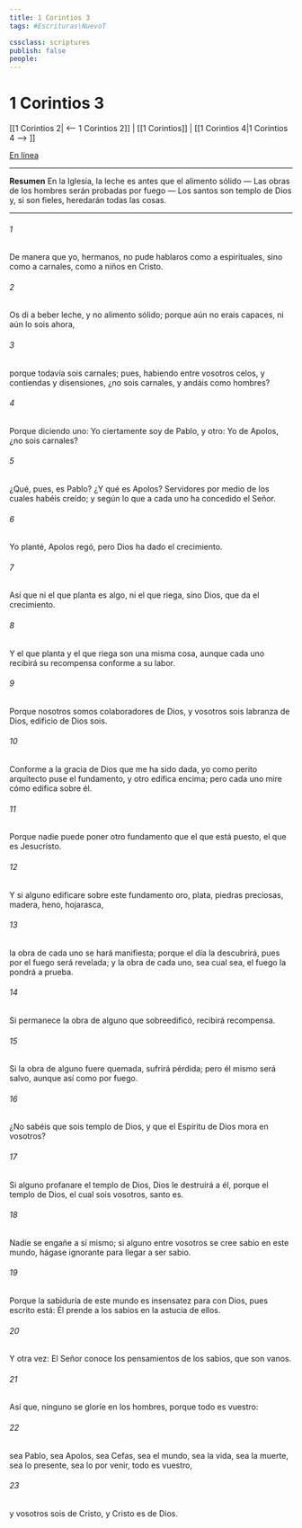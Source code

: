```yaml
---
title: 1 Corintios 3
tags: #Escrituras\NuevoT

cssclass: scriptures
publish: false
people:
---
```


# 1 Corintios 3
[[1 Corintios 2| <-- 1 Corintios 2]] | [[1 Corintios]] | [[1 Corintios 4|1 Corintios 4 --> ]]

[En línea](https://churchofjesuschrist.org/study/scriptures/nt/1-cor/3?lang=spa)

---
__Resumen__
En la Iglesia, la leche es antes que el alimento sólido — Las obras de los hombres serán probadas por fuego — Los santos son templo de Dios y, si son fieles, heredarán todas las cosas.

---
###### 1 
De manera que yo, hermanos, no pude hablaros como a espirituales, sino como a carnales, como a niños en Cristo.

###### 2 
Os di a beber leche, y no alimento sólido; porque aún no erais capaces, ni aún lo sois ahora,

###### 3 
porque todavía sois carnales; pues, habiendo entre vosotros celos, y contiendas y disensiones, ¿no sois carnales, y andáis como hombres?

###### 4 
Porque diciendo uno: Yo ciertamente soy de Pablo, y otro: Yo de Apolos, ¿no sois carnales?

###### 5 
¿Qué, pues, es Pablo? ¿Y qué es Apolos? Servidores por medio de los cuales habéis creído; y  según lo que a cada uno ha concedido el Señor.

###### 6 
Yo planté, Apolos regó, pero Dios ha dado el crecimiento.

###### 7 
Así que ni el que planta es algo, ni el que riega, sino Dios, que da el crecimiento.

###### 8 
Y el que planta y el que riega son una misma cosa, aunque cada uno recibirá su recompensa conforme a su labor.

###### 9 
Porque nosotros somos colaboradores de Dios, y vosotros sois labranza de Dios, edificio de Dios sois.

###### 10 
Conforme a la gracia de Dios que me ha sido dada, yo como perito arquitecto puse el fundamento, y otro edifica encima; pero cada uno mire cómo edifica sobre él.

###### 11 
Porque nadie puede poner otro fundamento que el que está puesto, el que es Jesucristo.

###### 12 
Y si alguno edificare sobre este fundamento oro, plata, piedras preciosas, madera, heno, hojarasca,

###### 13 
la obra de cada uno se hará manifiesta; porque el día la descubrirá, pues por el fuego será revelada; y la obra de cada uno, sea cual sea, el fuego la pondrá a prueba.

###### 14 
Si permanece la obra de alguno que sobreedificó, recibirá recompensa.

###### 15 
Si la obra de alguno fuere quemada, sufrirá pérdida; pero él mismo será salvo, aunque así como por fuego.

###### 16 
¿No sabéis que sois templo de Dios, y que el Espíritu de Dios mora en vosotros?

###### 17 
Si alguno profanare el templo de Dios, Dios le destruirá a él, porque el templo de Dios, el cual sois vosotros, santo es.

###### 18 
Nadie se engañe a sí mismo; si alguno entre vosotros se cree sabio en este mundo, hágase ignorante para llegar a ser sabio.

###### 19 
Porque la sabiduría de este mundo es insensatez para con Dios, pues escrito está: Él prende a los sabios en la astucia de ellos.

###### 20 
Y otra vez: El Señor conoce los pensamientos de los sabios, que son vanos.

###### 21 
Así que, ninguno se gloríe en los hombres, porque todo es vuestro:

###### 22 
sea Pablo, sea Apolos, sea Cefas, sea el mundo, sea la vida, sea la muerte, sea lo presente, sea lo por venir, todo es vuestro,

###### 23 
y vosotros sois de Cristo, y Cristo es de Dios.

